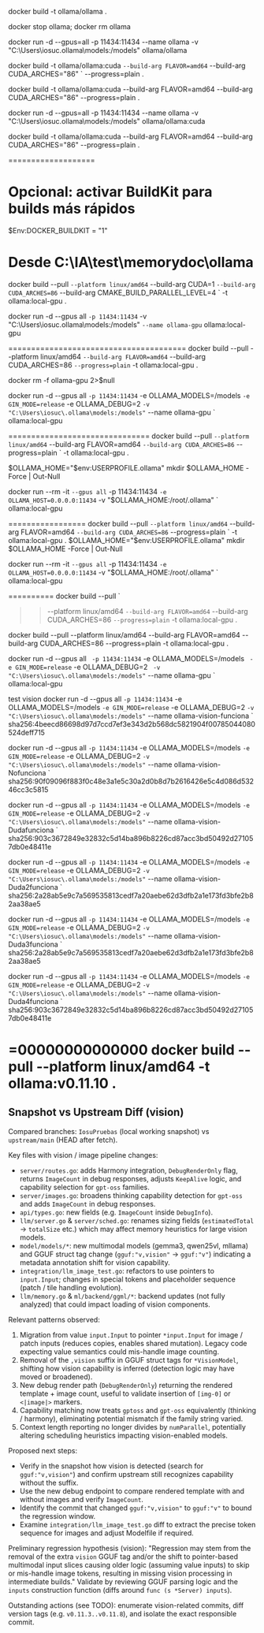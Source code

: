 docker build -t ollama/ollama .

docker stop ollama; docker rm ollama


<!-- Nota: El contenedor usa ENV OLLAMA_MODELS=/models, así que monta tu carpeta de modelos en /models -->
docker run -d --gpus=all -p 11434:11434 --name ollama -v "C:\Users\iosuc\.ollama\models:/models" ollama/ollama

docker build -t ollama/ollama:cuda `
  --build-arg FLAVOR=amd64 `
  --build-arg CUDA_ARCHES="86" `
  --progress=plain .
  
  docker build -t ollama/ollama:cuda --build-arg FLAVOR=amd64 --build-arg CUDA_ARCHES="86" --progress=plain .

docker run -d --gpus=all -p 11434:11434 --name ollama -v "C:\Users\iosuc\.ollama\models:/models" ollama/ollama:cuda



docker build -t ollama/ollama:cuda --build-arg FLAVOR=amd64 --build-arg CUDA_ARCHES="86" --progress=plain .


===================
# Opcional: activar BuildKit para builds más rápidos
$Env:DOCKER_BUILDKIT = "1"

# Desde C:\IA\test\memorydoc\ollama
docker build --pull `
  --platform linux/amd64 `
  --build-arg CUDA=1 `
  --build-arg CUDA_ARCHES=86 `
  --build-arg CMAKE_BUILD_PARALLEL_LEVEL=4 `
  -t ollama:local-gpu .

  docker run -d --gpus all `
  -p 11434:11434 `
  -v "C:\Users\iosuc\.ollama\models:/models" `
  --name ollama-gpu `
  ollama:local-gpu



  =======================================
  docker build --pull --platform linux/amd64 `
  --build-arg FLAVOR=amd64 `
  --build-arg CUDA_ARCHES=86 `
  --progress=plain `
  -t ollama:local-gpu .

  docker rm -f ollama-gpu 2>$null

docker run -d --gpus all `
  -p 11434:11434 `
  -e OLLAMA_MODELS=/models `
  -e GIN_MODE=release `
  -e OLLAMA_DEBUG=2 `
  -v "C:\Users\iosuc\.ollama\models:/models" `
  --name ollama-gpu `
  ollama:local-gpu


  ===============================
  docker build --pull `
  --platform linux/amd64 `
  --build-arg FLAVOR=amd64 `
  --build-arg CUDA_ARCHES=86 `
  --progress=plain `
  -t ollama:local-gpu .

  $OLLAMA_HOME="$env:USERPROFILE\.ollama"
mkdir $OLLAMA_HOME -Force | Out-Null

docker run --rm -it `
  --gpus all `
  -p 11434:11434 `
  -e OLLAMA_HOST=0.0.0.0:11434 `
  -v "$OLLAMA_HOME:/root/.ollama" `
  ollama:local-gpu



  =================
  docker build --pull `
  --platform linux/amd64 `
  --build-arg FLAVOR=amd64 `
  --build-arg CUDA_ARCHES=86 `
  --progress=plain `
  -t ollama:local-gpu .
  $OLLAMA_HOME="$env:USERPROFILE\.ollama"
mkdir $OLLAMA_HOME -Force | Out-Null

docker run --rm -it `
  --gpus all `
  -p 11434:11434 `
  -e OLLAMA_HOST=0.0.0.0:11434 `
  -v "$OLLAMA_HOME:/root/.ollama" `
  ollama:local-gpu



  ==========
  docker build --pull `
>>   --platform linux/amd64 `
>>   --build-arg FLAVOR=amd64 `
>>   --build-arg CUDA_ARCHES=86 `
>>   --progress=plain `
>>   -t ollama:local-gpu .

docker build --pull --platform linux/amd64 --build-arg FLAVOR=amd64 --build-arg CUDA_ARCHES=86 --progress=plain -t ollama:local-gpu .

docker run -d --gpus all `  -p 11434:11434 `  -e OLLAMA_MODELS=/models `  -e GIN_MODE=release `  -e OLLAMA_DEBUG=2 `  -v "C:\Users\iosuc\.ollama\models:/models" `  --name ollama-gpu `  ollama:local-gpu


test vision
docker run -d --gpus all `
  -p 11434:11434 `
  -e OLLAMA_MODELS=/models `
  -e GIN_MODE=release `
  -e OLLAMA_DEBUG=2 `
  -v "C:\Users\iosuc\.ollama\models:/models" `
  --name ollama-vision-funciona `
  sha256:4beecd86698d97d7ccd7ef3e343d2b568dc5821904f00785044080524deff715




docker run -d --gpus all `
  -p 11434:11434 `
  -e OLLAMA_MODELS=/models `
  -e GIN_MODE=release `
  -e OLLAMA_DEBUG=2 `
  -v "C:\Users\iosuc\.ollama\models:/models" `
  --name ollama-vision-Nofunciona `
  sha256:90f09096f883f0c48e3a1e5c30a2d0b8d7b2616426e5c4d086d53246cc3c5815



docker run -d --gpus all `
  -p 11434:11434 `
  -e OLLAMA_MODELS=/models `
  -e GIN_MODE=release `
  -e OLLAMA_DEBUG=2 `
  -v "C:\Users\iosuc\.ollama\models:/models" `
  --name ollama-vision-Dudafunciona `
  sha256:903c3672849e32832c5d14ba896b8226cd87acc3bd50492d271057db0e48411e

docker run -d --gpus all `
  -p 11434:11434 `
  -e OLLAMA_MODELS=/models `
  -e GIN_MODE=release `
  -e OLLAMA_DEBUG=2 `
  -v "C:\Users\iosuc\.ollama\models:/models" `
  --name ollama-vision-Duda2funciona `
  sha256:2a28ab5e9c7a569535813cedf7a20aebe62d3dfb2a1e173fd3bfe2b82aa38ae5

docker run -d --gpus all `
  -p 11434:11434 `
  -e OLLAMA_MODELS=/models `
  -e GIN_MODE=release `
  -e OLLAMA_DEBUG=2 `
  -v "C:\Users\iosuc\.ollama\models:/models" `
  --name ollama-vision-Duda3funciona `
  sha256:2a28ab5e9c7a569535813cedf7a20aebe62d3dfb2a1e173fd3bfe2b82aa38ae5

docker run -d --gpus all `
  -p 11434:11434 `
  -e OLLAMA_MODELS=/models `
  -e GIN_MODE=release `
  -e OLLAMA_DEBUG=2 `
  -v "C:\Users\iosuc\.ollama\models:/models" `
  --name ollama-vision-Duda4funciona `
  sha256:903c3672849e32832c5d14ba896b8226cd87acc3bd50492d271057db0e48411e


=00000000000000
docker build --pull --platform linux/amd64 -t ollama:v0.11.10 .
============================
## Snapshot vs Upstream Diff (vision)

Compared branches: `IosuPruebas` (local working snapshot) vs `upstream/main` (HEAD after fetch).

Key files with vision / image pipeline changes:
- `server/routes.go`: adds Harmony integration, `DebugRenderOnly` flag, returns `ImageCount` in debug responses, adjusts `KeepAlive` logic, and capability selection for `gpt-oss` families.
- `server/images.go`: broadens thinking capability detection for `gpt-oss` and adds `ImageCount` in debug responses.
- `api/types.go`: new fields (e.g. `ImageCount` inside `DebugInfo`).
- `llm/server.go` & `server/sched.go`: renames sizing fields (`estimatedTotal` -> `totalSize` etc.) which may affect memory heuristics for large vision models.
- `model/models/*`: new multimodal models (gemma3, qwen25vl, mllama) and GGUF struct tag change (`gguf:"v,vision"` -> `gguf:"v"`) indicating a metadata annotation shift for vision capability.
- `integration/llm_image_test.go`: refactors to use pointers to `input.Input`; changes in special tokens and placeholder sequence (patch / tile handling evolution).
- `llm/memory.go` & `ml/backend/ggml/*`: backend updates (not fully analyzed) that could impact loading of vision components.

Relevant patterns observed:
1. Migration from value `input.Input` to pointer `*input.Input` for image / patch inputs (reduces copies, enables shared mutation). Legacy code expecting value semantics could mis-handle image counting.
2. Removal of the `,vision` suffix in GGUF struct tags for `*VisionModel`, shifting how vision capability is inferred (detection logic may have moved or broadened).
3. New debug render path (`DebugRenderOnly`) returning the rendered template + image count, useful to validate insertion of `[img-0]` or `<|image|>` markers.
4. Capability matching now treats `gptoss` and `gpt-oss` equivalently (thinking / harmony), eliminating potential mismatch if the family string varied.
5. Context length reporting no longer divides by `numParallel`, potentially altering scheduling heuristics impacting vision-enabled models.

Proposed next steps:
- Verify in the snapshot how vision is detected (search for `gguf:"v,vision"`) and confirm upstream still recognizes capability without the suffix.
- Use the new debug endpoint to compare rendered template with and without images and verify `ImageCount`.
- Identify the commit that changed `gguf:"v,vision"` to `gguf:"v"` to bound the regression window.
- Examine `integration/llm_image_test.go` diff to extract the precise token sequence for images and adjust Modelfile if required.

Preliminary regression hypothesis (vision):
"Regression may stem from the removal of the extra `vision` GGUF tag and/or the shift to pointer-based multimodal input slices causing older logic (assuming value inputs) to skip or mis-handle image tokens, resulting in missing vision processing in intermediate builds." Validate by reviewing GGUF parsing logic and the `inputs` construction function (diffs around `func (s *Server) inputs`).

Outstanding actions (see TODO): enumerate vision-related commits, diff version tags (e.g. `v0.11.3..v0.11.8`), and isolate the exact responsible commit.
